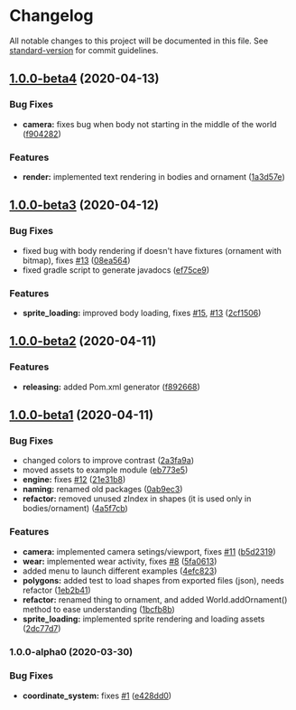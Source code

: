 # Changelog

All notable changes to this project will be documented in this file. See [standard-version](https://github.com/conventional-changelog/standard-version) for commit guidelines.

## [1.0.0-beta4](https://github.com/TocappGames/wearkit/compare/v1.0.0-beta3...v1.0.0-beta4) (2020-04-13)


### Bug Fixes

* **camera:** fixes bug when body not starting in the middle of the world ([f904282](https://github.com/TocappGames/wearkit/commit/f904282))


### Features

* **render:** implemented text rendering in bodies and ornament ([1a3d57e](https://github.com/TocappGames/wearkit/commit/1a3d57e))



## [1.0.0-beta3](https://github.com/TocappGames/wearkit/compare/v1.0.0-beta2...v1.0.0-beta3) (2020-04-12)


### Bug Fixes

* fixed bug with body rendering if doesn't have fixtures (ornament with bitmap), fixes [#13](https://github.com/TocappGames/wearkit/issues/13) ([08ea564](https://github.com/TocappGames/wearkit/commit/08ea564))
* fixed gradle script to generate javadocs ([ef75ce9](https://github.com/TocappGames/wearkit/commit/ef75ce9))


### Features

* **sprite_loading:** improved body loading, fixes [#15](https://github.com/TocappGames/wearkit/issues/15), [#13](https://github.com/TocappGames/wearkit/issues/13) ([2cf1506](https://github.com/TocappGames/wearkit/commit/2cf1506))



## [1.0.0-beta2](https://github.com/TocappGames/wearkit/compare/v1.0.0-beta1...v1.0.0-beta2) (2020-04-11)


### Features

* **releasing:** added Pom.xml generator ([f892668](https://github.com/TocappGames/wearkit/commit/f892668))



## [1.0.0-beta1](https://github.com/TocappGames/wearkit/compare/v1.0.0-alpha0...v1.0.0-beta1) (2020-04-11)


### Bug Fixes

* changed colors to improve contrast ([2a3fa9a](https://github.com/TocappGames/wearkit/commit/2a3fa9a))
* moved assets to example module ([eb773e5](https://github.com/TocappGames/wearkit/commit/eb773e5))
* **engine:** fixes [#12](https://github.com/TocappGames/wearkit/issues/12) ([21e31b8](https://github.com/TocappGames/wearkit/commit/21e31b8))
* **naming:** renamed old packages ([0ab9ec3](https://github.com/TocappGames/wearkit/commit/0ab9ec3))
* **refactor:** removed unused zIndex in shapes (it is used only in bodies/ornament) ([4a5f7cb](https://github.com/TocappGames/wearkit/commit/4a5f7cb))


### Features

* **camera:** implemented camera setings/viewport, fixes [#11](https://github.com/TocappGames/wearkit/issues/11) ([b5d2319](https://github.com/TocappGames/wearkit/commit/b5d2319))
* **wear:** implemented wear activity, fixes [#8](https://github.com/TocappGames/wearkit/issues/8) ([5fa0613](https://github.com/TocappGames/wearkit/commit/5fa0613))
* added menu to launch different examples ([4efc823](https://github.com/TocappGames/wearkit/commit/4efc823))
* **polygons:** added test to load shapes from exported files (json), needs refactor ([1eb2b41](https://github.com/TocappGames/wearkit/commit/1eb2b41))
* **refactor:** renamed thing to ornament, and added World.addOrnament() method to ease understanding ([1bcfb8b](https://github.com/TocappGames/wearkit/commit/1bcfb8b))
* **sprite_loading:** implemented sprite rendering and loading assets ([2dc77d7](https://github.com/TocappGames/wearkit/commit/2dc77d7))



### 1.0.0-alpha0 (2020-03-30)


### Bug Fixes

* **coordinate_system:** fixes [#1](https://github.com/TocappGames/wearkit/issues/1) ([e428dd0](https://github.com/TocappGames/wearkit/commit/e428dd0))
